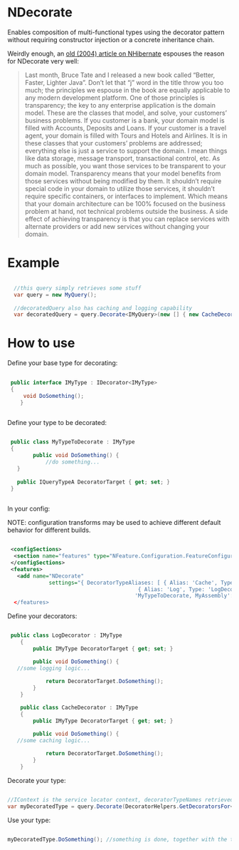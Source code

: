 NDecorate
=====

Enables composition of multi-functional types using the decorator pattern without requiring constructor injection or a concrete inheritance chain.

Weirdly enough, an [old (2004) article on NHibernate](http://www.theserverside.net/tt/articles/showarticle.tss?id=NHibernate) espouses the reason for NDecorate very well:

 > Last month, Bruce Tate and I released a new book called “Better, Faster, Lighter Java”. Don’t let that “j” word in the title throw you too much; the principles we espouse in the book are equally applicable to any modern development platform. One of those principles is transparency; the key to any enterprise application is the domain model. These are the classes that model, and solve, your customers’ business problems. If you customer is a bank, your domain model is filled with Accounts, Deposits and Loans. If your customer is a travel agent, your domain is filled with Tours and Hotels and Airlines. It is in these classes that your customers’ problems are addressed; everything else is just a service to support the domain. I mean things like data storage, message transport, transactional control, etc. As much as possible, you want those services to be transparent to your domain model. Transparency means that your model benefits from those services without being modified by them. It shouldn’t require special code in your domain to utilize those services, it shouldn’t require specific containers, or interfaces to implement. Which means that your domain architecture can be 100% focused on the business problem at hand, not technical problems outside the business. A side effect of achieving transparency is that you can replace services with alternate providers or add new services without changing your domain.

Example
=====

```C#

  //this query simply retrieves some stuff
  var query = new MyQuery();
  
  //decoratedQuery also has caching and logging capability
  var decoratedQuery = query.Decorate<IMyQuery>(new [] { new CacheDecorator(), new LogDecorator() });

```

How to use
=====

Define your base type for decorating:

```C#
 
 public interface IMyType : IDecorator<IMyType>
 {
	 void DoSomething();
	}
 
```

Define your type to be decorated:

```C#

 public class MyTypeToDecorate : IMyType
 {
 		public void DoSomething() {
 			//do something...
   }
 
   public IQueryTypeA DecoratorTarget { get; set; }
 }
  
```
In your config:

NOTE: configuration transforms may be used to achieve different default behavior for different builds. 

```XML

 <configSections>
  <section name="features" type="NFeature.Configuration.FeatureConfigurationSection`1[[NDecorate.Test.Fast.Feature, NDecorate.Test.Fast]], NFeature.Configuration" />
 </configSections>
 <features>
   <add name="NDecorate"
 			 settings="{ DecoratorTypeAliases: [ { Alias: 'Cache', Type: 'CacheDecorator, MyAssembly'},
                                         { Alias: 'Log', Type: 'LogDecorator, MyAssembly'} ],
										'MyTypeToDecorate, MyAssembly': ['Cache', 'Log' ],
  </features>

````

Define your decorators:

```C#

 public class LogDecorator : IMyType
	{
		public IMyType DecoratorTarget { get; set; }

		public void DoSomething() {
   //some logging logic...
   
			return DecoratorTarget.DoSomething();
		}
	}

	public class CacheDecorator : IMyType
	{
		public IMyType DecoratorTarget { get; set; }

		public void DoSomething() {
   //some caching logic...
   
			return DecoratorTarget.DoSomething();
		}
	}

```

Decorate your type:

```C#

//IContext is the service locator context, decoratorTypeNames retrieved from the config file
var myDecoratedType = query.Decorate(DecoratorHelpers.GetDecoratorsFor<IMyType, IContext>(serviceLocator, decoratorTypeNames));

```

Use your type:

```C#

myDecoratedType.DoSomething(); //something is done, together with the transparent execution of some caching and logging logic

```